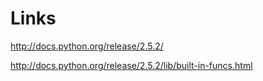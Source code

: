 # Links #

http://docs.python.org/release/2.5.2/

http://docs.python.org/release/2.5.2/lib/built-in-funcs.html